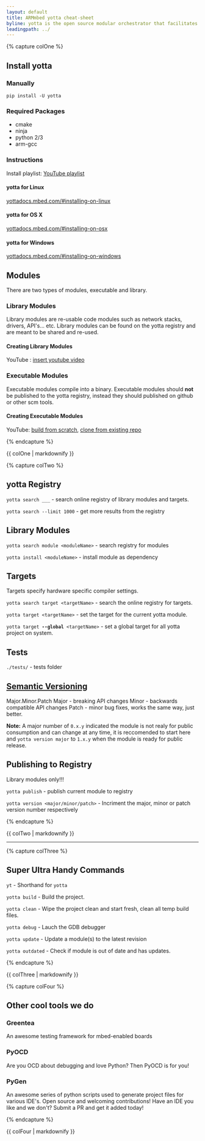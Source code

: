 ```yaml
---
layout: default
title: ARMmbed yotta cheat-sheet
byline: yotta is the open source modular orchestrator that facilitates building mbedOS and other embedded projects. This cheat sheet summarizes commonly used yotta command line instructions for quick reference.
leadingpath: ../
---
```


{% capture colOne %}
## Install yotta
### Manually
`pip install -U yotta`

### Required Packages
- cmake
- ninja
- python 2/3
- arm-gcc

### Instructions
Install playlist: [YouTube playlist](https://goo.gl/cJT1tO)
#### yotta for Linux 
[yottadocs.mbed.com/#installing-on-linux](yottadocs.mbed.com/#installing-on-linux)

#### yotta for OS X
[yottadocs.mbed.com/#installing-on-osx](http://yottadocs.mbed.com/#installing-on-osx)

#### yotta for Windows
[yottadocs.mbed.com/#installing-on-windows](http://yottadocs.mbed.com/#installing-on-windows)

## Modules
There are two types of modules, executable and library.

### Library Modules
Library modules are re-usable code modules such as network stacks, drivers, API's... etc. Library modules can be found on the yotta registry and are meant to be shared and re-used.

#### Creating Library Modules
YouTube : [insert youtube video](TODO)

### Executable Modules
Executable modules compile into a binary. Executable modules should **not** be published to the yotta registry, instead they should published on github or other scm tools.

#### Creating Executable Modules
YouTube:
[build from scratch](https://www.youtube.com/watch?v=qYgHSZbl0RE&index=4&list=PLiVCejcvpsevVVpgdIo4QxSl563ToLOIB),
[clone from existing repo](https://www.youtube.com/watch?v=gay1Jy6lMkQ&index=5&list=PLiVCejcvpsevVVpgdIo4QxSl563ToLOIB)

{% endcapture %}
<div class="col-md-6">
{{ colOne | markdownify }}
</div>


{% capture colTwo %}

## yotta Registry

`yotta search ___` - search online registry of library modules and targets.

`yotta search --limit 1000` - get more results from the registry

## Library Modules

`yotta search module <moduleName>` - search registry for modules

`yotta install <moduleName>` - install module as dependency


## Targets
Targets specify hardware specific compiler settings.

`yotta search target <targetName>` - search the online registry for targets.

`yotta target <targetName>` - set the target for the current yotta module.

`yotta target `**`--global`**` <targetName>` - set a global target for all yotta project on system. 

## Tests
```./tests/``` - tests folder


## [Semantic Versioning](semver.org)
Major.Minor.Patch
Major - breaking API changes
Minor - backwards compatible API changes
Patch - minor bug fixes, works the same way, just better.

**Note:** A major number of `0.x.y` indicated the module is not realy for public consumption and can change at any time, it is reccomended to start here and `yotta version major` to `1.x.y` when the module is ready for public release.

## Publishing to Registry
Library modules only!!!

```yotta publish``` - publish current module to registry

```yotta version <major/minor/patch>``` - Incriment the major, minor or patch version number respectively 


{% endcapture %}
<div class="col-md-6">
{{ colTwo | markdownify }}
</div>
<div class="clearfix"></div>

---

{% capture colThree %}

## Super Ultra Handy Commands

`yt` - Shorthand for `yotta`


```yotta build``` - Build the project.


```yotta clean``` - Wipe the project clean and start fresh, clean all temp build files.


```yotta debug``` - Lauch the GDB debugger


```yotta update``` - Update a module(s) to the latest revision


```yotta outdated``` - Check if module is out of date and has updates. 


{% endcapture %}
<div class="col-md-6">
{{ colThree | markdownify }}
</div>

{% capture colFour %}

## Other cool tools we do

### Greentea
An awesome testing framework for mbed-enabled boards

### PyOCD
Are you OCD about debugging and love Python? Then PyOCD is for you!

### PyGen
An awesome series of python scripts used to generate project files for various IDE's. Open source and welcoming contributions! Have an IDE you like and we don't? Submit a PR and get it added today!

{% endcapture %}
<div class="col-md-6">
{{ colFour | markdownify }}
</div>
